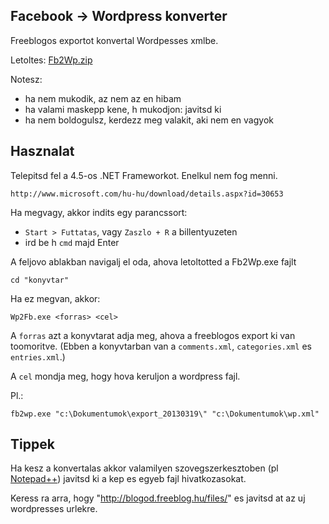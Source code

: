 ## Facebook -> Wordpress konverter

Freeblogos exportot konvertal Wordpesses xmlbe.

Letoltes: [Fb2Wp.zip](https://www.dropbox.com/s/k0rkahszgy6zl6g/Fb2Wp.zip)

Notesz:

- ha nem mukodik, az nem az en hibam
- ha valami maskepp kene, h mukodjon: javitsd ki
- ha nem boldogulsz, kerdezz meg valakit, aki nem en vagyok

## Hasznalat

Telepitsd fel a 4.5-os .NET Frameworkot. Enelkul nem fog menni.

	http://www.microsoft.com/hu-hu/download/details.aspx?id=30653

Ha megvagy, akkor indits egy parancssort:

- `Start > Futtatas`, vagy `Zaszlo + R` a billentyuzeten
- ird be h `cmd` majd Enter

A feljovo ablakban navigalj el oda, ahova letoltotted a Fb2Wp.exe fajlt

	cd "konyvtar"

Ha ez megvan, akkor:

	Wp2Fb.exe <forras> <cel>

A `forras` azt a konyvtarat adja meg, ahova a freeblogos export ki van toomoritve. (Ebben a konyvtarban van a `comments.xml`, `categories.xml` es `entries.xml`.)

A `cel` mondja meg, hogy hova keruljon a wordpress fajl.

Pl.:

	fb2wp.exe "c:\Dokumentumok\export_20130319\" "c:\Dokumentumok\wp.xml"

## Tippek

Ha kesz a konvertalas akkor valamilyen szovegszerkesztoben (pl [Notepad++](http://notepad-plus-plus.org/)) javitsd ki a kep es egyeb fajl hivatkozasokat.

Keress ra arra, hogy "http://blogod.freeblog.hu/files/" es javitsd at az uj wordpresses urlekre.